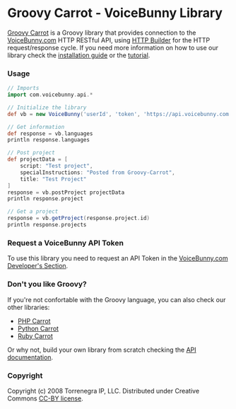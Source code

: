 # Groovy Carrot - VoiceBunny Library

[Groovy Carrot](https://github.com/Voice123/groovy-carrot) is a Groovy library that provides connection to the [VoiceBunny.com](http://voicebunny.com) HTTP RESTful API, using [HTTP Builder](http://groovy.codehaus.org/HTTP+Builder) for the HTTP request/response cycle.
If you need more information on how to use our library check the [installation guide](https://github.com/Voice123/groovy-carrot/wiki/installation) or the [tutorial](https://github.com/Voice123/groovy-carrot/wiki/Use-tutorial).

### Usage

```groovy
// Imports
import com.voicebunny.api.*

// Initialize the library
def vb = new VoiceBunny('userId', 'token', 'https://api.voicebunny.com')

// Get information
def response = vb.languages
println response.languages

// Post project
def projectData = [
    script: "Test project",
    specialInstructions: "Posted from Groovy-Carrot",
    title: "Test Project"
]
response = vb.postProject projectData
println response.project

// Get a project
response = vb.getProject(response.project.id)
println response.projects
```

### Request a VoiceBunny API Token
To use this library you need to request an API Token in the [VoiceBunny.com Developer's Section](http://voicebunny.com/developers/token).

### Don't you like Groovy?
If you're not confortable with the Groovy language, you can also check our other libraries:

* [PHP Carrot](https://github.com/VoiceBunny/php-carrot)
* [Python Carrot](https://github.com/VoiceBunny/python-carrot)
* [Ruby Carrot](https://github.com/VoiceBunny/ruby-carrot)

Or why not, build your own library from scratch checking the [API documentation](http://voicebunny.com/developers/index).

### Copyright

Copyright (c) 2008 Torrenegra IP, LLC. Distributed under Creative Commons [CC-BY license](http://creativecommons.org/licenses/by/3.0/).